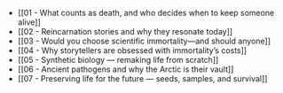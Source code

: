 - [[01 - What counts as death, and who decides when to keep someone alive]]
- [[02 - Reincarnation stories and why they resonate today]]
- [[03 - Would you choose scientific immortality—and should anyone]]
- [[04 - Why storytellers are obsessed with immortality’s costs]]
- [[05 - Synthetic biology — remaking life from scratch]]
- [[06 - Ancient pathogens and why the Arctic is their vault]]
- [[07 - Preserving life for the future — seeds, samples, and survival]]

